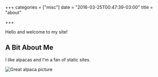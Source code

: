 +++
categories = ["misc"]
date = "2016-03-25T00:47:39-03:00"
title = "about"

+++

Hello and welcome to my site!

## A Bit About Me

I like alpacas and I'm a fan of static sites.

![Great alpaca picture](https://upload.wikimedia.org/wikipedia/commons/c/c4/Alpaka_33444.jpg)

